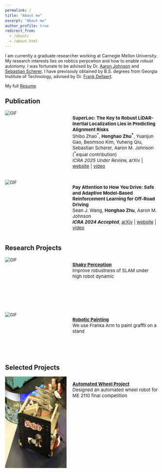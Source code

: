 ```yaml
---
permalink: /
title: "About me"
excerpt: "About me"
author_profile: true
redirect_from:
  - /about/
  - /about.html
---
```

<div>
I am currently a graduate researcher working at Carnegie Mellon University. My research interests lies on robtics perpcetion and how to enable robust autonomy. I was fortunate to be advised by Dr. <a href="https://www.andrew.cmu.edu/user/amj1/">Aaron Johnson</a> and <a href="https://www.ri.cmu.edu/ri-faculty/sebastian-scherer/">Sebastian Scherer</a>. I have previsouly obtained by B.S. degrees from Georgia Institute of Technology, advised by Dr. <a href="https://dellaert.github.io/">Frank Dellaert</a>.

My full <a href="https://adrienzhh.github.io/honghao/files/CV-3.8.pdf">Resume</a>

<h2>Publication</h2>
<div style="display: flex; flex-direction: row;">
    <img src="images/superloc_title.gif" alt="GIF" style="width: 40%;height: 160px;" />
    <div style="flex: 1; padding-left: 20px;">
        <p style="font-size: 15px; font-weight: normal;">
            <span style="font-weight: bold;">SuperLoc: The Key to Robust LiDAR-Inertial Localization Lies in Predicting Alignment Risks</span><br>
            Shibo Zhao<sup>*</sup>, <span style="font-weight: bold;">Honghao Zhu<sup>*</sup></span>, Yuanjun Gao, Beomsoo Kim, Yuheng Qiu, Sebastian Scherer, Aaron M. Johnson (<sup>*</sup>equal contribution)<br>
            <i>ICRA 2025 Under Review, </i>
            arXiv | <a href="https://superodometry.com/superloc">website</a> | <a href="https://www.youtube.com/watch?v=HqoDL2xiaZA&ab_channel=AdrienZhu">video</a>
        </p>
    </div>
</div>

<div style="display: flex; flex-direction: row; margin-top: 20px;">
    <img src="images/icra_2024_for_website.gif" alt="GIF" style="width: 40%;height: 120px;" />
    <div style="flex: 1; padding-left: 20px;">
        <p style="font-size: 15px; font-weight: normal;">
            <span style="font-weight: bold;">Pay Attention to How You Drive: Safe and Adaptive Model-Based Reinforcement Learning for Off-Road Driving</span><br>
            Sean J. Wang, <strong>Honghao Zhu</strong>, Aaron M. Johnson<br>
            <i><span style="font-weight: bold;">ICRA 2024 Accepted</span></i>,
            <a href="https://arxiv.org/pdf/2310.08674.pdf">arXiv</a> | <a href="https://adrienzhh.github.io/honghao/roboticPaint/">website</a> | <a href="https://drive.google.com/file/d/1ReCrDkmMHNnkCNejk8AkMynjPOcO2UWN/view?usp=sharing">video</a>
        </p>
    </div>
</div>

<h2>Research Projects</h2>
<div style="display: flex; flex-direction: row;">
    <img src="images/shakeyPerception.gif" alt="GIF" style="width: 40%;height: 160px;" />
    <div style="flex: 1; padding-left: 20px;">
        <p style="font-size: 15px;">
            <a href="https://adrienzhh.github.io/honghao/shakyPerception/" style="font-weight: bold;">Shaky Perception</a><br>
            Improve robustness of SLAM under high robot dynamic
        </p>
    </div>
</div>

<div style="display: flex; flex-direction: row; margin-top: 20px;">
    <img src="images/robotic_paint_2.gif" alt="GIF" style="width: 40%;height: 140px;" />
    <div style="flex: 1; padding-left: 20px;">
        <p style="font-size: 15px;">
            <a href="https://adrienzhh.github.io/honghao/roboticPaint/" style="font-weight: bold;">Robotic Painting</a><br>
            We use Franka Arm to paint graffti on a stand
        </p>
    </div>
</div>

<h2>Selected Projects</h2>
<div style="display: flex; flex-direction: row;">
    <img src="images/wheel_6.jpg" alt="Wheel Project" style="width: 40%;height: 300px;" />
    <div style="flex: 1; padding-left: 20px;">
        <p style="font-size: 15px;">
            <a href="https://adrienzhh.github.io/honghao/automatedWheel/" style="font-weight: bold;">Automated Wheel Project</a><br>
            Designed an automated wheel robot for ME 2110 final competition
        </p>
    </div>
</div>
</div>